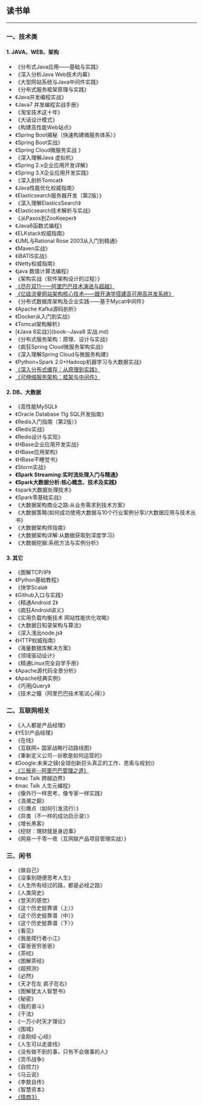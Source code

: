 ## 读书单

---

### 一、技术类

#### 1. JAVA、WEB、架构 

*	《分布式Java应用——基础与实践》
*	《深入分析Java Web技术内幕》
*	《大型网站系统与Java中间件实践》
*	《分布式服务框架原理与实践》
*	《Java并发编程实战》
*	《Java7 并发编程实战手册》
*	《淘宝技术这十年》
*	《大话设计模式》
*	《构建高性能Web站点》
*	《Spring Boot揭秘（快速构建微服务体系）》
*	《Spring Boot实战》
*	《Spring Cloud微服务实战 》
*	《深入理解Java 虚拟机》
*	《Spring 2.x企业应用开发详解》
*	《Spring 3.X企业应用开发实践》
*	《深入剖析Tomcat》
*	《Java性能优化权威指南》
*	《Elasticsearch服务器开发（第2版）》
*	《深入理解ElasticsSearch》
*	《Elasticsearch技术解析与实战》
*	《从Paxos到ZooKeeper》
*	《Java8函数式编程》
*	《ELKstack权威指南》
*	《UML与Rational Rose 2003从入门到精通》
*	《Maven实战》
*	《iBATIS实战》
*	《Netty权威指南》
*	《java 数值计算法编程》
*	《架构实战（软件架构设计的过程）》
*	[《尽在双11——阿里巴巴技术演进与超越》](尽在双11——阿里巴巴技术演进与超越.md)
*	[《亿级流量网站架构核心技术——跟开涛学搭建高可用高并发系统》](book--亿级流量网站架构核心技术.md)
*	《分布式数据库架构及企业实践——基于Mycat中间件》
*	《Apache Kafka源码剖析》
*	《Docker从入门到实战》
*	《Tomcat架构解析》
*	[《Java 8实战》](book--Java8 实战.md)
*	《分布式服务架构：原理、设计与实战》
*	《疯狂Spring Cloud微服务架构实战》
*	《深入理解Spring Cloud与微服务构建》
*	《Python+Spark 2.0+Hadoop机器学习与大数据实战》
*	[《深入分布式缓存：从原理到实践》](book--深入分布式缓存：从原理到实践.md)
*	[《可伸缩服务架构：框架与中间件》](book--可伸缩服务架构：框架与中间件.md)



#### 2. DB、大数据 

*	《高性能MySQL》
*	《Oracle Database 11g SQL开发指南》
*	《Redis入门指南（第2版）》
*	《Redis实战》
*	《Redis设计与实现》
*	《HBase企业应用开发实战》
*	《HBase应用架构》
*	《HBase不睡觉书》
*	《Storm实战》
*	**《Spark Streaming:实时流处理入门与精通》**
*	**《Spark大数据分析:核心概念、技术及实践》**
*	《spark大数据处理技术》
*	《Spark零基础实战》
*	《大数据架构商业之路:从业务需求到技术方案》
*	《大数据策略(如何成功使用大数据与10个行业案例分享)/大数据应用与技术丛书》
*	《大数据架构师指南》
*	《大数据架构详解:从数据获取到深度学习》
*	《大数据挖掘:系统方法与实例分析》



#### 3. 其它 

*	《图解TCP/IP》
*	《Python基础教程》
*	《快学Scala》
*	《Github入口与实践》
*	《精通Android 2》
*	《疯狂Android讲义》
*	《实用负载均衡技术 网站性能优化攻略》
*	《大数据日知录架构与算法》
* 	《深入浅出node.js》
* 	《HTTP权威指南》
* 	《海量数据库解决方案》
* 	《领域驱动设计》
* 	《精通Linux完全自学手册》
* 	《Apache源代码全景分析》
* 	《Apache经典实例》
* 	《巧用jQuery》
* 	《技术之瞳（阿里巴巴技术笔试心得）》

### 二、互联网相关

*	《人人都是产品经理》
*	《YES!产品经理》
*	《在线》
*	《互联网+ 国家战略行动路线图》
*	《重新定义公司--谷歌是如何运营的》
*	《Google:未来之镜(全球创新巨头真正的工作、思索与规划)》
*	[《三板斧--阿里巴巴管理之道》](book--三板斧阿里巴巴管理之道.md)
*	《mac Talk 跨越边界》
*	《mac Talk 人生元编程》
*	《像外行一样思考，像专家一样实践》
*	《浪潮之巅》
*	《引爆点（如何引发流行）》
*	《异类（不一样的成功启示录）》
*	《增长黑客》
*	《挖财：理财就是身边事》
*	《网易一千零一夜（互网联产品项目管理实战）》


### 三、闲书

*	《做自己》
*	《没事别随便思考人生》
*	《人生所有经过的路，都是必经之路》
*	《人类简史》
*	《登天的感觉》
*	《这个历史挺靠谱（上）》
*	《这个历史挺靠谱（中）》
*	《这个历史挺靠谱（下）》
*	《看见》
*	《我是爬行者小江》
*	《富爸爸穷爸爸》
*	《茶经》
*	《图解茶经》
*	《超预测》
*	《必然》
*	《天才在左 疯子在右》
*	《图解犹太人智慧书》
*	《秘密》
*	《我的奋斗》
*	《干法》
*	《一万小时天才理论》
*	《围城》
*	《金刚经·心经》
*	《人生可以走直线》
*	《没有做不到的事，只有不会做事的人》
*	《货币战争》
*	《自控力》
*	《马云说》
*	《李敖自传》
*	《智慧资本》
*	[《情商3》](book--情商3.md)